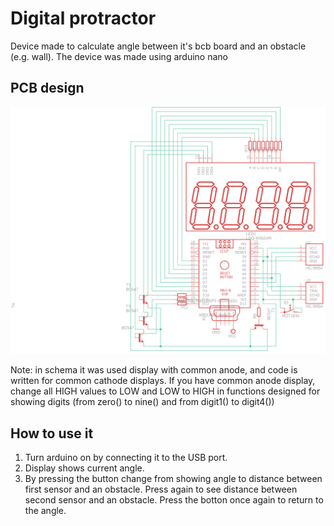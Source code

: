 # Digital protractor

Device made to calculate angle between it's bcb board and an obstacle (e.g. wall). The device was made using arduino nano

## PCB design

![PCB design](/Schemat.png)

Note: in schema it was used display with common anode, and code is written for common cathode displays. If you have common anode display, change all HIGH values to LOW and LOW to HIGH in functions designed for showing digits (from zero() to nine() and from digit1() to digit4())

## How to use it

1. Turn arduino on by connecting it to the USB port.
2. Display shows current angle.
3. By pressing the button change from showing angle to distance between first sensor and an obstacle. Press again to see distance between second sensor and an obstacle. Press the botton once again to return to the angle.
